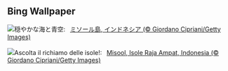 ## Bing Wallpaper
![](https://www.bing.com/th?id=OHR.MisoolRajaAmpat_JA-JP9378923555_UHD.jpg&w=1000)穏やかな海と青空:&nbsp;&ensp;[ミソール島, インドネシア  (© Giordano Cipriani/Getty Images)](https://www.bing.com/th?id=OHR.MisoolRajaAmpat_JA-JP9378923555_UHD.jpg)
<br><br/>
![](https://www.bing.com/th?id=OHR.MisoolRajaAmpat_IT-IT8362086795_UHD.jpg&w=1000)Ascolta il richiamo delle isole!:&nbsp;&ensp;[Misool, Isole Raja Ampat, Indonesia (© Giordano Cipriani/Getty Images)](https://www.bing.com/th?id=OHR.MisoolRajaAmpat_IT-IT8362086795_UHD.jpg)
<br><br/>
